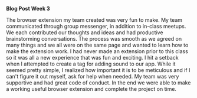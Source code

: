 
**Blog Post Week 3**

The browser extension my team created was very fun to make. My team communicated through group messenger, in addition to in-class meetups.
We each contributed our thoughts and ideas and had productive brainstorming conversations. The process was smooth as we agreed on many things and we all were on the same page and wanted to learn how to make the extension work.
I had never made an extension prior to this class so it was all a new experience that was fun and exciting. I hit a setback when I attempted to create a tag for adding sound to our app.
While it seemed pretty simple, I realized how important it is to be meticulous and if I can't figure it out myself, ask for help when needed.
My team was very supportive and had great code of conduct. In the end we were able to make a working useful browser extension and complete the project on time.
